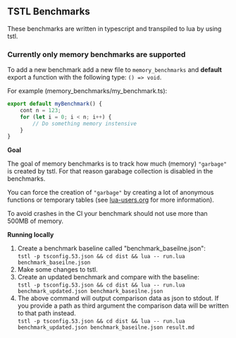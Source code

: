 ## TSTL Benchmarks

These benchmarks are written in typescript and transpiled to lua by using tstl.

### Currently only memory benchmarks are supported

To add a new benchmark add a new file to `memory_benchmarks`
and **default** export a function with the following type: `() => void`.

For example (memory_benchmarks/my_benchmark.ts):

```ts
export default myBenchmark() {
    cont n = 123;
    for (let i = 0; i < n; i++) {
        // Do something memory instensive
    }
}
```

**Goal**

The goal of memory benchmarks is to track how much (memory) `"garbage"` is created by tstl.
For that reason garabage collection is disabled in the benchmarks.

You can force the creation of `"garbage"` by creating a lot of anonymous functions or temporary tables (see [lua-users.org](http://lua-users.org/wiki/OptimisingGarbageCollection) for more information).

To avoid crashes in the CI your benchmark should not use more than 500MB of memory.

**Running locally**

1. Create a benchmark baseline called "benchmark_baseilne.json":  
   `tstl -p tsconfig.53.json && cd dist && lua -- run.lua benchmark_baseilne.json`
2. Make some changes to tstl.
3. Create an updated benchmark and compare with the baseline:  
   `tstl -p tsconfig.53.json && cd dist && lua -- run.lua benchmark_updated.json benchmark_baseilne.json`
4. The above command will output comparison data as json to stdout.
   If you provide a path as third argument the comparison data will be written to that path instead.  
   `tstl -p tsconfig.53.json && cd dist && lua -- run.lua benchmark_updated.json benchmark_baseilne.json result.md`
